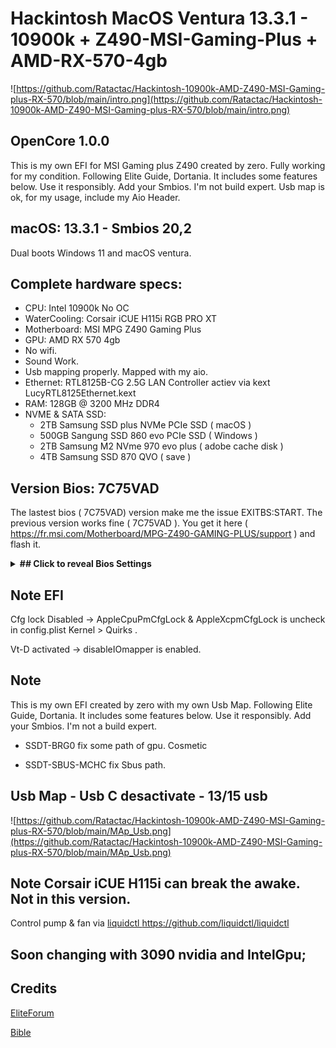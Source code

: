 # Hackintosh MacOS Ventura 13.3.1 - 10900k + Z490-MSI-Gaming-Plus + AMD-RX-570-4gb


![https://github.com/Ratactac/Hackintosh-10900k-AMD-Z490-MSI-Gaming-plus-RX-570/blob/main/intro.png](https://github.com/Ratactac/Hackintosh-10900k-AMD-Z490-MSI-Gaming-plus-RX-570/blob/main/intro.png)

## OpenCore 1.0.0  

This is my own EFI for MSI Gaming plus Z490 created by zero. Fully working for my condition. Following Elite Guide, Dortania. It includes some features below. Use it responsibly. Add your Smbios. I'm not build expert. Usb map is ok, for my usage, include my Aio Header. 

## macOS: 13.3.1 - Smbios 20,2
Dual boots Windows 11 and macOS ventura.

## Complete hardware specs:
  + CPU: Intel 10900k No OC
  + WaterCooling: Corsair iCUE H115i RGB PRO XT 
  + Motherboard: MSI MPG Z490 Gaming Plus
  + GPU: AMD RX 570 4gb
  + No wifi.
  + Sound Work.
  + Usb mapping properly. Mapped with my aio. 
  + Ethernet: RTL8125B-CG 2.5G LAN Controller actiev via kext LucyRTL8125Ethernet.kext
  + RAM: 128GB @ 3200 MHz DDR4
  + NVME & SATA SSD:
      + 2TB Samsung SSD plus NVMe PCIe SSD ( macOS )
      + 500GB Sangung SSD 860 evo PCIe SSD ( Windows )
      + 2TB Samsung M2 NVme 970 evo plus ( adobe cache disk )
      + 4TB Samsung SSD 870 QVO ( save )

## Version Bios: 7C75VAD
The lastest bios ( 7C75VAD) version make me the issue EXITBS:START. The previous version works fine ( 7C75VAD ). You get it here ( https://fr.msi.com/Motherboard/MPG-Z490-GAMING-PLUS/support ) and flash it.

<details>
<summary><strong>## Click to reveal Bios Settings</strong></summary>
  
  Advanced Menu ( F7 key )
      + Memory XMP Profile 1: Enabled (if supported by RAM)
      
  + OC [TAB]
      + Intel VT-d tech: Enabled
      + CFG lock : Disabled 
      + SW Guard Extensions (SGX): Disabled
     
  + Settings[TAB]
    + Advanced
      + Integrated Graphics Config
          + Initiate Graphic Adapter: PEG
          + Integrated Graphics Share Mem: 64MB
          + IGD Multi-Monitor: Enabled

      + Integrated Peripherals
          + Network Stack: Disabled
            
      + USB Configuration
          + XHCI Hand Off: Enabled
          + Legacy USB Support: Enabled
    
      + Super IO Configuration
          + Serial Port: Disabled
            
      + Power Management Setup
          + Erp: Disabled

      + Pcie \ PCI SUB-system Settings
          + Above 4G mem/crypto: Enabled
          + Re-Size BAR Support: Disabled 
  
      + Boot
        + MSI Fast Boot: Disabled
        + Fast Boot: Disabled
          
      + Security
        + Secure Boot: Disabled
        + Secure Boot: Standart
          
  </details>

## Note EFI

Cfg lock Disabled ->  AppleCpuPmCfgLock & AppleXcpmCfgLock is uncheck in config.plist Kernel > Quirks .

Vt-D activated    -> disableIOmapper is enabled.

## Note

This is my own EFI created by zero with my own Usb Map. Following Elite Guide, Dortania. It includes some features below. Use it responsibly. Add your Smbios. I'm not a build expert. 
  
  + SSDT-BRG0 fix some path of gpu. Cosmetic
  
  + SSDT-SBUS-MCHC fix Sbus path.

## Usb Map - Usb C desactivate - 13/15 usb

![https://github.com/Ratactac/Hackintosh-10900k-AMD-Z490-MSI-Gaming-plus-RX-570/blob/main/MAp_Usb.png](https://github.com/Ratactac/Hackintosh-10900k-AMD-Z490-MSI-Gaming-plus-RX-570/blob/main/MAp_Usb.png)
 
## Note Corsair iCUE H115i can break the awake. Not in this version.

Control pump & fan via [liquidctl ](https://github.com/liquidctl/liquidctl)https://github.com/liquidctl/liquidctl 

## Soon changing with 3090 nvidia and IntelGpu;

## Credits 

[EliteForum](https://elitemacx86.com/)

[Bible](https://dortania.github.io/docs/latest/Configuration.html)
